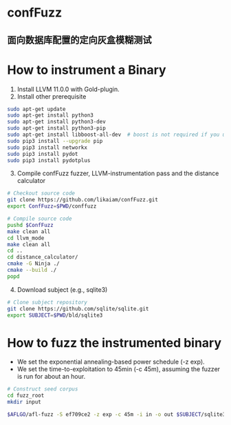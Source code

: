 # confFuzz
## 面向数据库配置的定向灰盒模糊测试
# How to instrument a Binary
1) Install LLVM 11.0.0 with Gold-plugin. 
2) Install other prerequisite
```bash
sudo apt-get update
sudo apt-get install python3
sudo apt-get install python3-dev
sudo apt-get install python3-pip
sudo apt-get install libboost-all-dev  # boost is not required if you use genDistance.sh in step 7
sudo pip3 install --upgrade pip
sudo pip3 install networkx
sudo pip3 install pydot
sudo pip3 install pydotplus
```
3) Compile confFuzz fuzzer, LLVM-instrumentation pass and the distance calculator

```bash
# Checkout source code
git clone https://github.com/likaiam/confFuzz.git
export ConfFuzz=$PWD/conffuzz

# Compile source code
pushd $ConfFuzz
make clean all 
cd llvm_mode
make clean all
cd ..
cd distance_calculator/
cmake -G Ninja ./
cmake --build ./
popd
```
4) Download subject (e.g., sqlite3)
```bash
# Clone subject repository
git clone https://github.com/sqlite/sqlite.git
export SUBJECT=$PWD/bld/sqlite3
```
# How to fuzz the instrumented binary
* We set the exponential annealing-based power schedule (-z exp).
* We set the time-to-exploitation to 45min (-c 45m), assuming the fuzzer is run for about an hour.
```bash
# Construct seed corpus
cd fuzz_root
mkdir input

$AFLGO/afl-fuzz -S ef709ce2 -z exp -c 45m -i in -o out $SUBJECT/sqlite3 --bail
```

